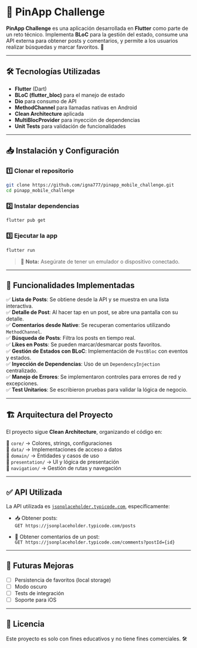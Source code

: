 # 📌 PinApp Challenge

**PinApp Challenge** es una aplicación desarrollada en **Flutter** como parte de un reto técnico. Implementa **BLoC** para la gestión del estado, consume una API externa para obtener posts y comentarios, y permite a los usuarios realizar búsquedas y marcar favoritos. 🚀

---

## 🛠 Tecnologías Utilizadas

- **Flutter** (Dart)
- **BLoC (flutter_bloc)** para el manejo de estado
- **Dio** para consumo de API
- **MethodChannel** para llamadas nativas en Android
- **Clean Architecture** aplicada
- **MultiBlocProvider** para inyección de dependencias
- **Unit Tests** para validación de funcionalidades

---

## 📥 Instalación y Configuración

### 1️⃣ **Clonar el repositorio**
```bash
git clone https://github.com/igna777/pinapp_mobile_challenge.git
cd pinapp_mobile_challenge
```

### 2️⃣ **Instalar dependencias**
```bash
flutter pub get
```

### 3️⃣ **Ejecutar la app**
```bash
flutter run
```

> 📌 **Nota:** Asegúrate de tener un emulador o dispositivo conectado.

---

## 📌 Funcionalidades Implementadas

✅ **Lista de Posts**: Se obtiene desde la API y se muestra en una lista interactiva.  
✅ **Detalle de Post**: Al hacer tap en un post, se abre una pantalla con su detalle.  
✅ **Comentarios desde Native**: Se recuperan comentarios utilizando `MethodChannel`.  
✅ **Búsqueda de Posts**: Filtra los posts en tiempo real.  
✅ **Likes en Posts**: Se pueden marcar/desmarcar posts favoritos.  
✅ **Gestión de Estados con BLoC**: Implementación de `PostBloc` con eventos y estados.  
✅ **Inyección de Dependencias**: Uso de un `DependencyInjection` centralizado.  
✅ **Manejo de Errores**: Se implementaron controles para errores de red y excepciones.  
✅ **Test Unitarios**: Se escribieron pruebas para validar la lógica de negocio.  

---

## 🏗️ Arquitectura del Proyecto

El proyecto sigue **Clean Architecture**, organizando el código en:

📂 `core/` → Colores, strings, configuraciones  
📂 `data/` → Implementaciones de acceso a datos  
📂 `domain/` → Entidades y casos de uso  
📂 `presentation/` → UI y lógica de presentación  
📂 `navigation/` → Gestión de rutas y navegación  

---

## ✅ API Utilizada

La API utilizada es [`jsonplaceholder.typicode.com`](https://jsonplaceholder.typicode.com/), específicamente:

- 📥 Obtener posts:  
  `GET https://jsonplaceholder.typicode.com/posts`

- 💬 Obtener comentarios de un post:  
  `GET https://jsonplaceholder.typicode.com/comments?postId={id}`

---

## 🚀 Futuras Mejoras

- [ ] Persistencia de favoritos (local storage)
- [ ] Modo oscuro
- [ ] Tests de integración
- [ ] Soporte para iOS

---

## 📜 Licencia

Este proyecto es solo con fines educativos y no tiene fines comerciales. 🛠️

